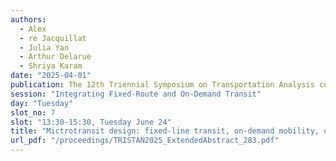 ```yaml
---
authors:
  - Alex
  - re Jacquillat
  - Julia Yan
  - Arthur Delarue
  - Shriya Karam
date: "2025-04-01"
publication: The 12th Triennial Symposium on Transportation Analysis conference
session: "Integrating Fixed-Route and On-Demand Transit"
day: "Tuesday"
slot_no: 7
slot: "13:30-15:30, Tuesday June 24"
title: "Mictrotransit design: fixed-line transit, on-demand mobility, or both?"
url_pdf: "/proceedings/TRISTAN2025_ExtendedAbstract_283.pdf"
---
```

